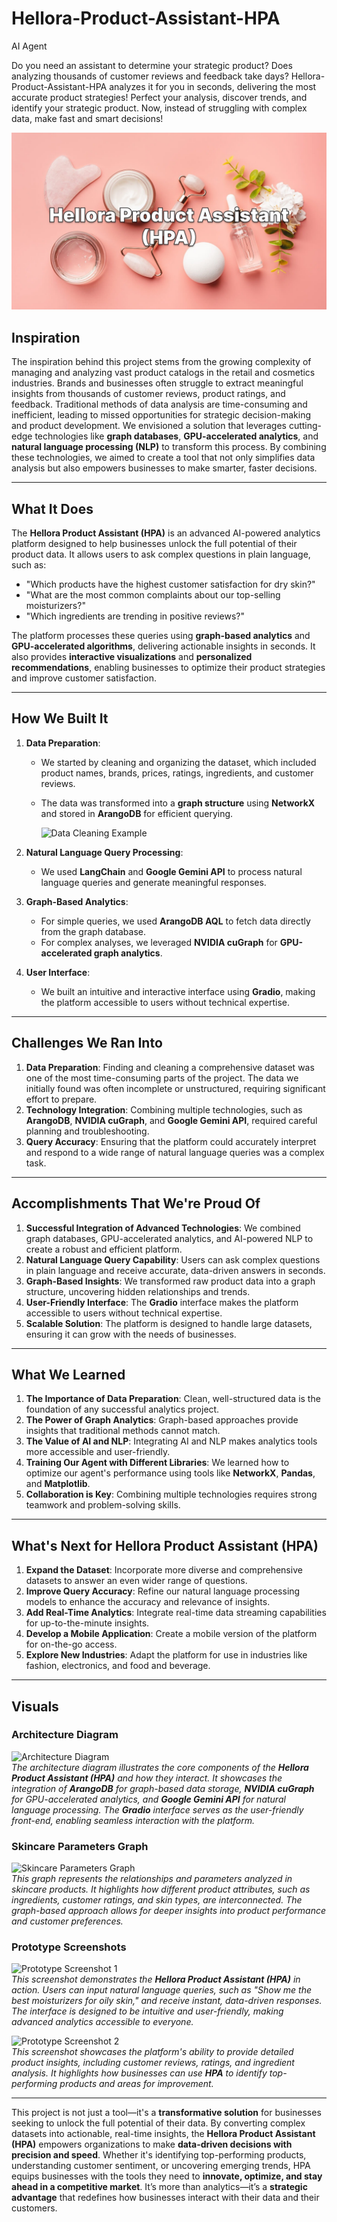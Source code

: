 # Hellora-Product-Assistant-HPA
AI Agent

Do you need an assistant to determine your strategic product? Does analyzing thousands of customer reviews and feedback take days? Hellora-Product-Assistant-HPA analyzes it for you in seconds, delivering the most accurate product strategies! Perfect your analysis, discover trends, and identify your strategic product. Now, instead of struggling with complex data, make fast and smart decisions!

![Inspiration Visual](https://github.com/ProjectsAccounttt/Hellora-Product-Assistant-HPA-/blob/main/WhatsApp%20Image%202025-03-10%20at%2002.35.23_170ab060.jpg)  

## Inspiration

The inspiration behind this project stems from the growing complexity of managing and analyzing vast product catalogs in the retail and cosmetics industries. Brands and businesses often struggle to extract meaningful insights from thousands of customer reviews, product ratings, and feedback. Traditional methods of data analysis are time-consuming and inefficient, leading to missed opportunities for strategic decision-making and product development. We envisioned a solution that leverages cutting-edge technologies like **graph databases**, **GPU-accelerated analytics**, and **natural language processing (NLP)** to transform this process. By combining these technologies, we aimed to create a tool that not only simplifies data analysis but also empowers businesses to make smarter, faster decisions.

---

## What It Does

The **Hellora Product Assistant (HPA)** is an advanced AI-powered analytics platform designed to help businesses unlock the full potential of their product data. It allows users to ask complex questions in plain language, such as:

- "Which products have the highest customer satisfaction for dry skin?"
- "What are the most common complaints about our top-selling moisturizers?"
- "Which ingredients are trending in positive reviews?"

The platform processes these queries using **graph-based analytics** and **GPU-accelerated algorithms**, delivering actionable insights in seconds. It also provides **interactive visualizations** and **personalized recommendations**, enabling businesses to optimize their product strategies and improve customer satisfaction.

---

## How We Built It

1. **Data Preparation**:
   - We started by cleaning and organizing the dataset, which included product names, brands, prices, ratings, ingredients, and customer reviews.
   - The data was transformed into a **graph structure** using **NetworkX** and stored in **ArangoDB** for efficient querying.
  
       ![Data Cleaning Example](https://github.com/ProjectsAccounttt/Hellora-Product-Assistant-HPA/blob/main/download.png)

2. **Natural Language Query Processing**:
   - We used **LangChain** and **Google Gemini API** to process natural language queries and generate meaningful responses.

3. **Graph-Based Analytics**:
   - For simple queries, we used **ArangoDB AQL** to fetch data directly from the graph database.
   - For complex analyses, we leveraged **NVIDIA cuGraph** for **GPU-accelerated graph analytics**.

4. **User Interface**:
   - We built an intuitive and interactive interface using **Gradio**, making the platform accessible to users without technical expertise.

---

## Challenges We Ran Into

1. **Data Preparation**: Finding and cleaning a comprehensive dataset was one of the most time-consuming parts of the project. The data we initially found was often incomplete or unstructured, requiring significant effort to prepare.
2. **Technology Integration**: Combining multiple technologies, such as **ArangoDB**, **NVIDIA cuGraph**, and **Google Gemini API**, required careful planning and troubleshooting.
3. **Query Accuracy**: Ensuring that the platform could accurately interpret and respond to a wide range of natural language queries was a complex task.

---

## Accomplishments That We're Proud Of

1. **Successful Integration of Advanced Technologies**: We combined graph databases, GPU-accelerated analytics, and AI-powered NLP to create a robust and efficient platform.
2. **Natural Language Query Capability**: Users can ask complex questions in plain language and receive accurate, data-driven answers in seconds.
3. **Graph-Based Insights**: We transformed raw product data into a graph structure, uncovering hidden relationships and trends.
4. **User-Friendly Interface**: The **Gradio** interface makes the platform accessible to users without technical expertise.
5. **Scalable Solution**: The platform is designed to handle large datasets, ensuring it can grow with the needs of businesses.

---

## What We Learned

1. **The Importance of Data Preparation**: Clean, well-structured data is the foundation of any successful analytics project.
2. **The Power of Graph Analytics**: Graph-based approaches provide insights that traditional methods cannot match.
3. **The Value of AI and NLP**: Integrating AI and NLP makes analytics tools more accessible and user-friendly.
4. **Training Our Agent with Different Libraries**: We learned how to optimize our agent's performance using tools like **NetworkX**, **Pandas**, and **Matplotlib**.
5. **Collaboration is Key**: Combining multiple technologies requires strong teamwork and problem-solving skills.

---

## What's Next for Hellora Product Assistant (HPA)

1. **Expand the Dataset**: Incorporate more diverse and comprehensive datasets to answer an even wider range of questions.
2. **Improve Query Accuracy**: Refine our natural language processing models to enhance the accuracy and relevance of insights.
3. **Add Real-Time Analytics**: Integrate real-time data streaming capabilities for up-to-the-minute insights.
4. **Develop a Mobile Application**: Create a mobile version of the platform for on-the-go access.
5. **Explore New Industries**: Adapt the platform for use in industries like fashion, electronics, and food and beverage.

---

## Visuals

### Architecture Diagram
![Architecture Diagram](https://github.com/ProjectsAccounttt/Hellora-Product-Assistant-HPA/blob/main/image.png)  
*The architecture diagram illustrates the core components of the **Hellora Product Assistant (HPA)** and how they interact. It showcases the integration of **ArangoDB** for graph-based data storage, **NVIDIA cuGraph** for GPU-accelerated analytics, and **Google Gemini API** for natural language processing. The **Gradio** interface serves as the user-friendly front-end, enabling seamless interaction with the platform.*

### Skincare Parameters Graph
![Skincare Parameters Graph](https://github.com/ProjectsAccounttt/Hellora-Product-Assistant-HPA/blob/main/skincare.jpeg)  
*This graph represents the relationships and parameters analyzed in skincare products. It highlights how different product attributes, such as ingredients, customer ratings, and skin types, are interconnected. The graph-based approach allows for deeper insights into product performance and customer preferences.*

### Prototype Screenshots
![Prototype Screenshot 1](https://github.com/ProjectsAccounttt/Hellora-Product-Assistant-HPA/blob/main/WhatsApp%20Image%202025-03-10%20at%2002.07.19_f2fbc64b.jpg)  
*This screenshot demonstrates the **Hellora Product Assistant (HPA)** in action. Users can input natural language queries, such as "Show me the best moisturizers for oily skin," and receive instant, data-driven responses. The interface is designed to be intuitive and user-friendly, making advanced analytics accessible to everyone.*

![Prototype Screenshot 2](https://github.com/ProjectsAccounttt/Hellora-Product-Assistant-HPA/blob/main/WhatsApp%20Image%202025-03-10%20at%2002.06.41_bb7471a2.jpg)  
*This screenshot showcases the platform's ability to provide detailed product insights, including customer reviews, ratings, and ingredient analysis. It highlights how businesses can use **HPA** to identify top-performing products and areas for improvement.*

---

This project is not just a tool—it's a **transformative solution** for businesses seeking to unlock the full potential of their data. By converting complex datasets into actionable, real-time insights, the **Hellora Product Assistant (HPA)** empowers organizations to make **data-driven decisions with precision and speed**. Whether it's identifying top-performing products, understanding customer sentiment, or uncovering emerging trends, HPA equips businesses with the tools they need to **innovate, optimize, and stay ahead in a competitive market**. It’s more than analytics—it’s a **strategic advantage** that redefines how businesses interact with their data and their customers.
```
